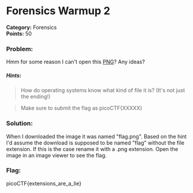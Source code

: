 # Forensics Warmup 2
__Category:__ Forensics  
__Points:__ 50

### Problem:

Hmm for some reason I can't open this [PNG](flag.png)? Any ideas?

##### Hints:
> How do operating systems know what kind of file it is? (It's not just the ending!)

> Make sure to submit the flag as picoCTF{XXXXX}

### Solution:

When I downloaded the image it was named "flag.png". Based on the hint I'd assume the download is supposed to be named "flag" without the file extension. If this is the case rename it with a .png extension. Open the image in an image viewer to see the flag.

### Flag:

picoCTF{extensions_are_a_lie}

